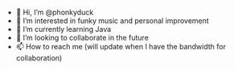 - 👋 Hi, I’m @phonkyduck
- 👀 I’m interested in funky music and personal improvement
- 🌱 I’m currently learning Java 
- 💞️ I’m looking to collaborate in the future
- 📫 How to reach me (will update when I have the bandwidth for collaboration)

<!---
phonkyduck/phonkyduck is a ✨ special ✨ repository because its `README.md` (this file) appears on your GitHub profile.
You can click the Preview link to take a look at your changes.
--->
